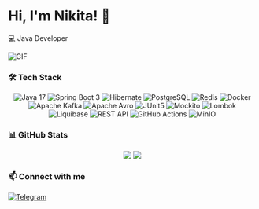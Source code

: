 
# Hi, I'm Nikita! 👋
💻 Java Developer

![GIF](https://media4.giphy.com/media/v1.Y2lkPTc5MGI3NjExMDY1dWRoeWk0MzRzdzN4Y2VlYTZ1MGE0ZXh0N29oaDB0b2I4djYycyZlcD12MV9pbnRlcm5hbF9naWZfYnlfaWQmY3Q9Zw/3NE7JhJgZBHlMfmNEa/giphy.gif)

### 🛠️ Tech Stack

<p align="center">
  <img src="https://img.shields.io/badge/Java-17-ED8B00?style=for-the-badge&logo=openjdk&logoColor=white" alt="Java 17"/>
  <img src="https://img.shields.io/badge/Spring_Boot-3-6DB33F?style=for-the-badge&logo=spring-boot&logoColor=white" alt="Spring Boot 3"/>
  <img src="https://img.shields.io/badge/Hibernate-59666C?style=for-the-badge&logo=hibernate&logoColor=white" alt="Hibernate"/>
  <img src="https://img.shields.io/badge/PostgreSQL-316192?style=for-the-badge&logo=postgresql&logoColor=white" alt="PostgreSQL"/>
  <img src="https://img.shields.io/badge/Redis-DC382D?style=for-the-badge&logo=redis&logoColor=white" alt="Redis"/>
  <img src="https://img.shields.io/badge/Docker-2496ED?style=for-the-badge&logo=docker&logoColor=white" alt="Docker"/>
  <img src="https://img.shields.io/badge/Apache_Kafka-231F20?style=for-the-badge&logo=apache-kafka&logoColor=white" alt="Apache Kafka"/>
  <img src="https://img.shields.io/badge/Apache_Avro-000000?style=for-the-badge&logo=apache&logoColor=white" alt="Apache Avro"/>
  <img src="https://img.shields.io/badge/JUnit5-25A162?style=for-the-badge&logo=junit5&logoColor=white" alt="JUnit5"/>
  <img src="https://img.shields.io/badge/Mockito-78A641?style=for-the-badge&logo=mockito&logoColor=white" alt="Mockito"/>
  <img src="https://img.shields.io/badge/Lombok-0C2340?style=for-the-badge&logo=lombok&logoColor=white" alt="Lombok"/>
  <img src="https://img.shields.io/badge/Liquibase-2962FF?style=for-the-badge&logo=liquibase&logoColor=white" alt="Liquibase"/>
  <img src="https://img.shields.io/badge/REST_API-FF6C37?style=for-the-badge&logo=rest&logoColor=white" alt="REST API"/>
  <img src="https://img.shields.io/badge/GitHub_Actions-2088FF?style=for-the-badge&logo=github-actions&logoColor=white" alt="GitHub Actions"/>
  <img src="https://img.shields.io/badge/MinIO-FF0019?style=for-the-badge&logo=minio&logoColor=white" alt="MinIO"/>
</p>

### 📊 GitHub Stats

<p align="center">
  <img src="https://github-readme-stats.vercel.app/api?username=Linempy&show_icons=true&title_color=E6D0B3&text_color=D1B78A&icon_color=E6D0B3&bg_color=1A1A1A&hide_border=true">
  <img src="https://github-readme-stats.vercel.app/api/top-langs/?username=Linempy&layout=compact&title_color=E6D0B3&text_color=D1B78A&bg_color=1A1A1A&hide_border=true">
</p>

### 📫 Connect with me

<a href="https://t.me/Linempy">
    <img src="https://img.shields.io/badge/Telegram-2CA5E0?style=for-the-badge&logo=telegram&logoColor=white" alt="Telegram"/>
</a>
